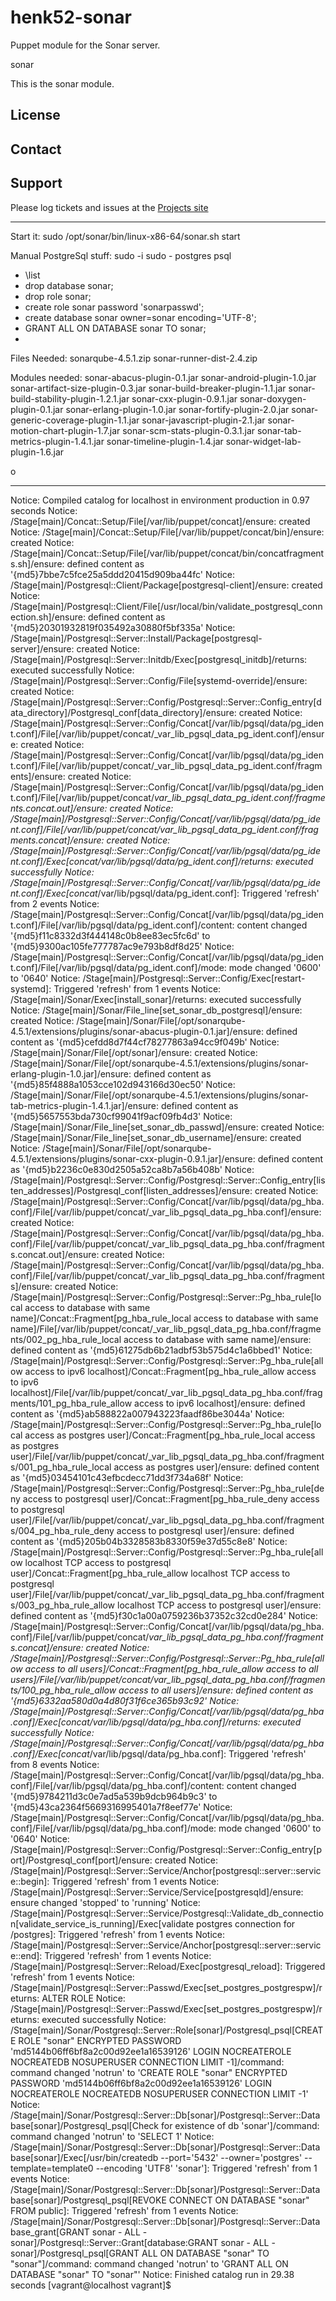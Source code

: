henk52-sonar
============

Puppet module for the Sonar server.


sonar

This is the sonar module.

License
-------


Contact
-------


Support
-------

Please log tickets and issues at the [Projects site](http://projects.example.com)


-----


Start it: sudo /opt/sonar/bin/linux-x86-64/sonar.sh start



Manual PostgreSql stuff:
sudo -i
sudo - postgres
psql
  * \list
  * drop database sonar;
  * drop role sonar;
  * create role sonar password 'sonarpasswd';
  * create database sonar owner=sonar encoding='UTF-8';
  * GRANT ALL ON DATABASE sonar TO sonar;
  * 


Files Needed:
  sonarqube-4.5.1.zip
  sonar-runner-dist-2.4.zip

Modules needed:
  sonar-abacus-plugin-0.1.jar
  sonar-android-plugin-1.0.jar
  sonar-artifact-size-plugin-0.3.jar
  sonar-build-breaker-plugin-1.1.jar
  sonar-build-stability-plugin-1.2.1.jar
  sonar-cxx-plugin-0.9.1.jar
  sonar-doxygen-plugin-0.1.jar
  sonar-erlang-plugin-1.0.jar
  sonar-fortify-plugin-2.0.jar
  sonar-generic-coverage-plugin-1.1.jar
  sonar-javascript-plugin-2.1.jar
  sonar-motion-chart-plugin-1.7.jar
  sonar-scm-stats-plugin-0.3.1.jar
  sonar-tab-metrics-plugin-1.4.1.jar
  sonar-timeline-plugin-1.4.jar
  sonar-widget-lab-plugin-1.6.jar

o





-----

Notice: Compiled catalog for localhost in environment production in 0.97 seconds
Notice: /Stage[main]/Concat::Setup/File[/var/lib/puppet/concat]/ensure: created
Notice: /Stage[main]/Concat::Setup/File[/var/lib/puppet/concat/bin]/ensure: created
Notice: /Stage[main]/Concat::Setup/File[/var/lib/puppet/concat/bin/concatfragments.sh]/ensure: defined content as '{md5}7bbe7c5fce25a5ddd20415d909ba44fc'
Notice: /Stage[main]/Postgresql::Client/Package[postgresql-client]/ensure: created
Notice: /Stage[main]/Postgresql::Client/File[/usr/local/bin/validate_postgresql_connection.sh]/ensure: defined content as '{md5}20301932819f035492a30880f5bf335a'
Notice: /Stage[main]/Postgresql::Server::Install/Package[postgresql-server]/ensure: created
Notice: /Stage[main]/Postgresql::Server::Initdb/Exec[postgresql_initdb]/returns: executed successfully
Notice: /Stage[main]/Postgresql::Server::Config/File[systemd-override]/ensure: created
Notice: /Stage[main]/Postgresql::Server::Config/Postgresql::Server::Config_entry[data_directory]/Postgresql_conf[data_directory]/ensure: created
Notice: /Stage[main]/Postgresql::Server::Config/Concat[/var/lib/pgsql/data/pg_ident.conf]/File[/var/lib/puppet/concat/_var_lib_pgsql_data_pg_ident.conf]/ensure: created
Notice: /Stage[main]/Postgresql::Server::Config/Concat[/var/lib/pgsql/data/pg_ident.conf]/File[/var/lib/puppet/concat/_var_lib_pgsql_data_pg_ident.conf/fragments]/ensure: created
Notice: /Stage[main]/Postgresql::Server::Config/Concat[/var/lib/pgsql/data/pg_ident.conf]/File[/var/lib/puppet/concat/_var_lib_pgsql_data_pg_ident.conf/fragments.concat.out]/ensure: created
Notice: /Stage[main]/Postgresql::Server::Config/Concat[/var/lib/pgsql/data/pg_ident.conf]/File[/var/lib/puppet/concat/_var_lib_pgsql_data_pg_ident.conf/fragments.concat]/ensure: created
Notice: /Stage[main]/Postgresql::Server::Config/Concat[/var/lib/pgsql/data/pg_ident.conf]/Exec[concat_/var/lib/pgsql/data/pg_ident.conf]/returns: executed successfully
Notice: /Stage[main]/Postgresql::Server::Config/Concat[/var/lib/pgsql/data/pg_ident.conf]/Exec[concat_/var/lib/pgsql/data/pg_ident.conf]: Triggered 'refresh' from 2 events
Notice: /Stage[main]/Postgresql::Server::Config/Concat[/var/lib/pgsql/data/pg_ident.conf]/File[/var/lib/pgsql/data/pg_ident.conf]/content: content changed '{md5}f11c8332d3f444148c0b8ee83ec5fc6d' to '{md5}9300ac105fe777787ac9e793b8df8d25'
Notice: /Stage[main]/Postgresql::Server::Config/Concat[/var/lib/pgsql/data/pg_ident.conf]/File[/var/lib/pgsql/data/pg_ident.conf]/mode: mode changed '0600' to '0640'
Notice: /Stage[main]/Postgresql::Server::Config/Exec[restart-systemd]: Triggered 'refresh' from 1 events
Notice: /Stage[main]/Sonar/Exec[install_sonar]/returns: executed successfully
Notice: /Stage[main]/Sonar/File_line[set_sonar_db_postgresql]/ensure: created
Notice: /Stage[main]/Sonar/File[/opt/sonarqube-4.5.1/extensions/plugins/sonar-abacus-plugin-0.1.jar]/ensure: defined content as '{md5}cefdd8d7f44cf78277863a94cc9f049b'
Notice: /Stage[main]/Sonar/File[/opt/sonar]/ensure: created
Notice: /Stage[main]/Sonar/File[/opt/sonarqube-4.5.1/extensions/plugins/sonar-erlang-plugin-1.0.jar]/ensure: defined content as '{md5}85f4888a1053cce102d943166d30ec50'
Notice: /Stage[main]/Sonar/File[/opt/sonarqube-4.5.1/extensions/plugins/sonar-tab-metrics-plugin-1.4.1.jar]/ensure: defined content as '{md5}5657553bda730cf99041f9acf09fb4d3'
Notice: /Stage[main]/Sonar/File_line[set_sonar_db_passwd]/ensure: created
Notice: /Stage[main]/Sonar/File_line[set_sonar_db_username]/ensure: created
Notice: /Stage[main]/Sonar/File[/opt/sonarqube-4.5.1/extensions/plugins/sonar-cxx-plugin-0.9.1.jar]/ensure: defined content as '{md5}b2236c0e830d2505a52ca8b7a56b408b'
Notice: /Stage[main]/Postgresql::Server::Config/Postgresql::Server::Config_entry[listen_addresses]/Postgresql_conf[listen_addresses]/ensure: created
Notice: /Stage[main]/Postgresql::Server::Config/Concat[/var/lib/pgsql/data/pg_hba.conf]/File[/var/lib/puppet/concat/_var_lib_pgsql_data_pg_hba.conf]/ensure: created
Notice: /Stage[main]/Postgresql::Server::Config/Concat[/var/lib/pgsql/data/pg_hba.conf]/File[/var/lib/puppet/concat/_var_lib_pgsql_data_pg_hba.conf/fragments.concat.out]/ensure: created
Notice: /Stage[main]/Postgresql::Server::Config/Concat[/var/lib/pgsql/data/pg_hba.conf]/File[/var/lib/puppet/concat/_var_lib_pgsql_data_pg_hba.conf/fragments]/ensure: created
Notice: /Stage[main]/Postgresql::Server::Config/Postgresql::Server::Pg_hba_rule[local access to database with same name]/Concat::Fragment[pg_hba_rule_local access to database with same name]/File[/var/lib/puppet/concat/_var_lib_pgsql_data_pg_hba.conf/fragments/002_pg_hba_rule_local access to database with same name]/ensure: defined content as '{md5}61275db6b21adbf53b575d4c1a6bbed1'
Notice: /Stage[main]/Postgresql::Server::Config/Postgresql::Server::Pg_hba_rule[allow access to ipv6 localhost]/Concat::Fragment[pg_hba_rule_allow access to ipv6 localhost]/File[/var/lib/puppet/concat/_var_lib_pgsql_data_pg_hba.conf/fragments/101_pg_hba_rule_allow access to ipv6 localhost]/ensure: defined content as '{md5}ab588822a007943223faadf86be3044a'
Notice: /Stage[main]/Postgresql::Server::Config/Postgresql::Server::Pg_hba_rule[local access as postgres user]/Concat::Fragment[pg_hba_rule_local access as postgres user]/File[/var/lib/puppet/concat/_var_lib_pgsql_data_pg_hba.conf/fragments/001_pg_hba_rule_local access as postgres user]/ensure: defined content as '{md5}03454101c43efbcdecc71dd3f734a68f'
Notice: /Stage[main]/Postgresql::Server::Config/Postgresql::Server::Pg_hba_rule[deny access to postgresql user]/Concat::Fragment[pg_hba_rule_deny access to postgresql user]/File[/var/lib/puppet/concat/_var_lib_pgsql_data_pg_hba.conf/fragments/004_pg_hba_rule_deny access to postgresql user]/ensure: defined content as '{md5}205b04b3328583b8330f59e37d55c8e8'
Notice: /Stage[main]/Postgresql::Server::Config/Postgresql::Server::Pg_hba_rule[allow localhost TCP access to postgresql user]/Concat::Fragment[pg_hba_rule_allow localhost TCP access to postgresql user]/File[/var/lib/puppet/concat/_var_lib_pgsql_data_pg_hba.conf/fragments/003_pg_hba_rule_allow localhost TCP access to postgresql user]/ensure: defined content as '{md5}f30c1a00a0759236b37352c32cd0e284'
Notice: /Stage[main]/Postgresql::Server::Config/Concat[/var/lib/pgsql/data/pg_hba.conf]/File[/var/lib/puppet/concat/_var_lib_pgsql_data_pg_hba.conf/fragments.concat]/ensure: created
Notice: /Stage[main]/Postgresql::Server::Config/Postgresql::Server::Pg_hba_rule[allow access to all users]/Concat::Fragment[pg_hba_rule_allow access to all users]/File[/var/lib/puppet/concat/_var_lib_pgsql_data_pg_hba.conf/fragments/100_pg_hba_rule_allow access to all users]/ensure: defined content as '{md5}6332aa580d0a4d80f31f6ce365b93c92'
Notice: /Stage[main]/Postgresql::Server::Config/Concat[/var/lib/pgsql/data/pg_hba.conf]/Exec[concat_/var/lib/pgsql/data/pg_hba.conf]/returns: executed successfully
Notice: /Stage[main]/Postgresql::Server::Config/Concat[/var/lib/pgsql/data/pg_hba.conf]/Exec[concat_/var/lib/pgsql/data/pg_hba.conf]: Triggered 'refresh' from 8 events
Notice: /Stage[main]/Postgresql::Server::Config/Concat[/var/lib/pgsql/data/pg_hba.conf]/File[/var/lib/pgsql/data/pg_hba.conf]/content: content changed '{md5}9784211d3c0e7ad5a539b9dcb964b9c3' to '{md5}43ca2364f5669316995401a7f8eef77e'
Notice: /Stage[main]/Postgresql::Server::Config/Concat[/var/lib/pgsql/data/pg_hba.conf]/File[/var/lib/pgsql/data/pg_hba.conf]/mode: mode changed '0600' to '0640'
Notice: /Stage[main]/Postgresql::Server::Config/Postgresql::Server::Config_entry[port]/Postgresql_conf[port]/ensure: created
Notice: /Stage[main]/Postgresql::Server::Service/Anchor[postgresql::server::service::begin]: Triggered 'refresh' from 1 events
Notice: /Stage[main]/Postgresql::Server::Service/Service[postgresqld]/ensure: ensure changed 'stopped' to 'running'
Notice: /Stage[main]/Postgresql::Server::Service/Postgresql::Validate_db_connection[validate_service_is_running]/Exec[validate postgres connection for /postgres]: Triggered 'refresh' from 1 events
Notice: /Stage[main]/Postgresql::Server::Service/Anchor[postgresql::server::service::end]: Triggered 'refresh' from 1 events
Notice: /Stage[main]/Postgresql::Server::Reload/Exec[postgresql_reload]: Triggered 'refresh' from 1 events
Notice: /Stage[main]/Postgresql::Server::Passwd/Exec[set_postgres_postgrespw]/returns: ALTER ROLE
Notice: /Stage[main]/Postgresql::Server::Passwd/Exec[set_postgres_postgrespw]/returns: executed successfully
Notice: /Stage[main]/Sonar/Postgresql::Server::Role[sonar]/Postgresql_psql[CREATE ROLE "sonar" ENCRYPTED PASSWORD 'md5144b06ff6bf8a2c00d92ee1a16539126' LOGIN NOCREATEROLE NOCREATEDB NOSUPERUSER  CONNECTION LIMIT -1]/command: command changed 'notrun' to 'CREATE ROLE "sonar" ENCRYPTED PASSWORD 'md5144b06ff6bf8a2c00d92ee1a16539126' LOGIN NOCREATEROLE NOCREATEDB NOSUPERUSER  CONNECTION LIMIT -1'
Notice: /Stage[main]/Sonar/Postgresql::Server::Db[sonar]/Postgresql::Server::Database[sonar]/Postgresql_psql[Check for existence of db 'sonar']/command: command changed 'notrun' to 'SELECT 1'
Notice: /Stage[main]/Sonar/Postgresql::Server::Db[sonar]/Postgresql::Server::Database[sonar]/Exec[/usr/bin/createdb --port='5432' --owner='postgres' --template=template0 --encoding 'UTF8'  'sonar']: Triggered 'refresh' from 1 events
Notice: /Stage[main]/Sonar/Postgresql::Server::Db[sonar]/Postgresql::Server::Database[sonar]/Postgresql_psql[REVOKE CONNECT ON DATABASE "sonar" FROM public]: Triggered 'refresh' from 1 events
Notice: /Stage[main]/Sonar/Postgresql::Server::Db[sonar]/Postgresql::Server::Database_grant[GRANT sonar - ALL - sonar]/Postgresql::Server::Grant[database:GRANT sonar - ALL - sonar]/Postgresql_psql[GRANT ALL ON DATABASE "sonar" TO "sonar"]/command: command changed 'notrun' to 'GRANT ALL ON DATABASE "sonar" TO "sonar"'
Notice: Finished catalog run in 29.38 seconds
[vagrant@localhost vagrant]$ 

